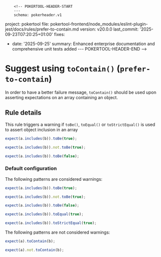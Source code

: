         <!-- POKERTOOL-HEADER-START
        ---
        schema: pokerheader.v1
project: pokertool
file: pokertool-frontend/node_modules/eslint-plugin-jest/docs/rules/prefer-to-contain.md
version: v20.0.0
last_commit: '2025-09-23T07:20:25+01:00'
fixes:
- date: '2025-09-25'
  summary: Enhanced enterprise documentation and comprehensive unit tests added
        ---
        POKERTOOL-HEADER-END -->
# Suggest using `toContain()` (`prefer-to-contain`)

In order to have a better failure message, `toContain()` should be used upon
asserting expectations on an array containing an object.

## Rule details

This rule triggers a warning if `toBe()`, `toEqual()` or `toStrictEqual()` is
used to assert object inclusion in an array

```js
expect(a.includes(b)).toBe(true);
```

```js
expect(a.includes(b)).not.toBe(true);
```

```js
expect(a.includes(b)).toBe(false);
```

### Default configuration

The following patterns are considered warnings:

```js
expect(a.includes(b)).toBe(true);

expect(a.includes(b)).not.toBe(true);

expect(a.includes(b)).toBe(false);

expect(a.includes(b)).toEqual(true);

expect(a.includes(b)).toStrictEqual(true);
```

The following patterns are not considered warnings:

```js
expect(a).toContain(b);

expect(a).not.toContain(b);
```
